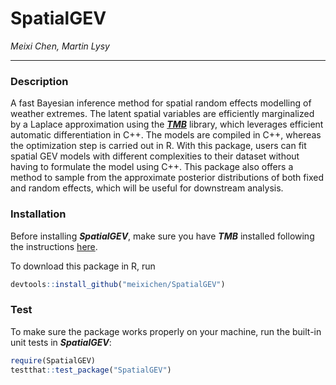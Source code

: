 # SpatialGEV

*Meixi Chen, Martin Lysy*

---

### Description

A fast Bayesian inference method for spatial random effects modelling of weather extremes. The latent spatial variables are efficiently marginalized by a Laplace approximation using the [***TMB***](https://github.com/kaskr/adcomp) library, which leverages efficient automatic differentiation in C++. The models are compiled in C++, whereas the optimization step is carried out in R. With this package, users can fit spatial GEV models with different complexities to their dataset without having to formulate the model using C++.  This package also offers a method to sample from the approximate posterior distributions of both fixed and random effects, which will be useful for downstream analysis. 

### Installation

Before installing ***SpatialGEV***, make sure you have ***TMB*** installed following the instructions [here](https://github.com/kaskr/adcomp/wiki/Download).

To download this package in R, run 
```r
devtools::install_github("meixichen/SpatialGEV")
```

### Test

To make sure the package works properly on your machine, run the built-in unit tests in ***SpatialGEV***:
```r
require(SpatialGEV)
testthat::test_package("SpatialGEV")
```
